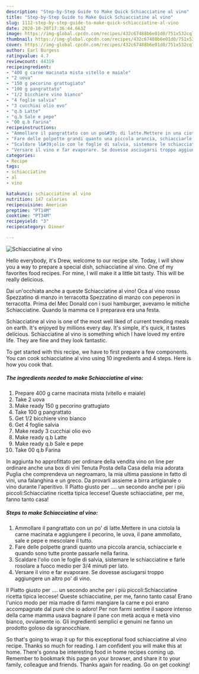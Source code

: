 ```yaml
---
description: "Step-by-Step Guide to Make Quick Schiacciatine al vino"
title: "Step-by-Step Guide to Make Quick Schiacciatine al vino"
slug: 1112-step-by-step-guide-to-make-quick-schiacciatine-al-vino
date: 2020-10-20T17:36:44.663Z
image: https://img-global.cpcdn.com/recipes/432c67488b6e01d0/751x532cq70/schiacciatine-al-vino-recipe-main-photo.jpg
thumbnail: https://img-global.cpcdn.com/recipes/432c67488b6e01d0/751x532cq70/schiacciatine-al-vino-recipe-main-photo.jpg
cover: https://img-global.cpcdn.com/recipes/432c67488b6e01d0/751x532cq70/schiacciatine-al-vino-recipe-main-photo.jpg
author: Earl Burgess
ratingvalue: 4.7
reviewcount: 44319
recipeingredient:
- "400 g carne macinata mista vitello e maiale"
- "2 uova"
- "150 g pecorino grattugiato"
- "100 g pangrattato"
- "1/2 bicchiere vino bianco"
- "4 foglie salvia"
- "3 cucchiai olio evo"
- "q.b Latte"
- "q.b Sale e pepe"
- "00 q.b Farina"
recipeinstructions:
- "Ammollare il pangrattato con un po&#39; di latte.Mettere in una ciotola la carne macinata e aggiungere il pecorino, le uova, il pane ammollato, sale e pepe e mescolare il tutto."
- "Fare delle polpette grandi quanto una piccola arancia, schiacciarle e quando sono tutte pronte passarle nella farina."
- "Scaldare l&#39;olio con le foglie di salvia, sistemare le schiacciatine e farle rosolare a fuoco medio per 3/4 minuti per lato."
- "Versare il vino e far evaporare. Se dovesse asciugarsi troppo aggiungere un altro po&#39; di vino."
categories:
- Recipe
tags:
- schiacciatine
- al
- vino

katakunci: schiacciatine al vino 
nutrition: 147 calories
recipecuisine: American
preptime: "PT14M"
cooktime: "PT34M"
recipeyield: "3"
recipecategory: Dinner

---
```



![Schiacciatine al vino](https://img-global.cpcdn.com/recipes/432c67488b6e01d0/751x532cq70/schiacciatine-al-vino-recipe-main-photo.jpg)

Hello everybody, it's Drew, welcome to our recipe site. Today, I will show you a way to prepare a special dish, schiacciatine al vino. One of my favorites food recipes. For mine, I will make it a little bit tasty. This will be really delicious.

Dai un&#39;occhiata anche a queste Schiacciatine al vino! Oca al vino rosso Spezzatino di manzo in terracotta Spezzatino di manzo con peperoni in terracotta. Prima del Mec Donald con i suoi hamburger, avevamo le mitiche Schiacciatine. Quando la mamma ce li preparava era una festa.

Schiacciatine al vino is one of the most well liked of current trending meals on earth. It's enjoyed by millions every day. It's simple, it's quick, it tastes delicious. Schiacciatine al vino is something which I have loved my entire life. They are fine and they look fantastic.


To get started with this recipe, we have to first prepare a few components. You can cook schiacciatine al vino using 10 ingredients and 4 steps. Here is how you cook that.

<!--inarticleads1-->

##### The ingredients needed to make Schiacciatine al vino:

1. Prepare 400 g carne macinata mista (vitello e maiale)
1. Take 2 uova
1. Make ready 150 g pecorino grattugiato
1. Take 100 g pangrattato
1. Get 1/2 bicchiere vino bianco
1. Get 4 foglie salvia
1. Make ready 3 cucchiai olio evo
1. Make ready q.b Latte
1. Make ready q.b Sale e pepe
1. Take 00 q.b Farina


In aggiunta ho approfittato per ordinare della vendita vino on line per ordinare anche una box di vini Tenuta Posta della Casa della mia adorata Puglia che comprendeva un negroamaro, la mia ultima passione in fatto di vini, una falanghina e un greco. Da provarli assieme a birra artigianale o vino durante l&#39;aperitivo. Il Piatto giusto per …. un secondo anche per i più piccoli:Schiacciatine ricetta tipica leccese! Queste schiacciatine, per me, fanno tanto casa! 

<!--inarticleads2-->

##### Steps to make Schiacciatine al vino:

1. Ammollare il pangrattato con un po&#39; di latte.Mettere in una ciotola la carne macinata e aggiungere il pecorino, le uova, il pane ammollato, sale e pepe e mescolare il tutto.
1. Fare delle polpette grandi quanto una piccola arancia, schiacciarle e quando sono tutte pronte passarle nella farina.
1. Scaldare l&#39;olio con le foglie di salvia, sistemare le schiacciatine e farle rosolare a fuoco medio per 3/4 minuti per lato.
1. Versare il vino e far evaporare. Se dovesse asciugarsi troppo aggiungere un altro po&#39; di vino.


Il Piatto giusto per …. un secondo anche per i più piccoli:Schiacciatine ricetta tipica leccese! Queste schiacciatine, per me, fanno tanto casa! Erano l&#39;unico modo per mia madre di farmi mangiare la carne e poi erano accompagnate dal purè che io adoro! Per non farmi sentire il sapore intenso della carne mamma usava bagnare il pane con metà acqua e metà vino bianco, ovviamente io. Gli ingredienti semplici e genuini ne fanno un prodotto goloso da sgranocchiare. 

So that's going to wrap it up for this exceptional food schiacciatine al vino recipe. Thanks so much for reading. I am confident you will make this at home. There's gonna be interesting food in home recipes coming up. Remember to bookmark this page on your browser, and share it to your family, colleague and friends. Thanks again for reading. Go on get cooking!
